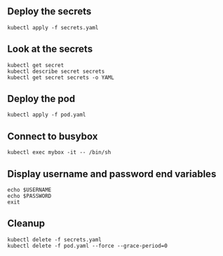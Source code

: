 ## Deploy the secrets
    kubectl apply -f secrets.yaml

## Look at the secrets
    kubectl get secret
    kubectl describe secret secrets
    kubectl get secret secrets -o YAML

## Deploy the pod
    kubectl apply -f pod.yaml

## Connect to busybox
    kubectl exec mybox -it -- /bin/sh

## Display username and password end variables
    echo $USERNAME
    echo $PASSWORD
    exit

## Cleanup
    kubectl delete -f secrets.yaml
    kubectl delete -f pod.yaml --force --grace-period=0
